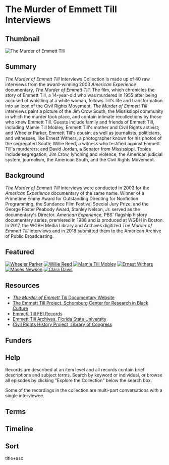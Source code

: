 # The Murder of Emmett Till Interviews

## Thumbnail

![The Murder of Emmett Till](https://s3.amazonaws.com/americanarchive.org/special-collections/AX0007EmmettTill.jpg "The Murder of Emmett Till")

## Summary

<em>The Murder of Emmett Till</em> Interviews Collection is made up of 40 raw interviews from the award-winning 2003 <em>American Experience</em> documentary, <em>The Murder of Emmett Till</em>. The film, which chronicles the story of Emmett Till, a 14-year-old who was murdered in 1955 after being accused of whistling at a white woman, follows Till's life and transformation into an icon of the Civil Rights Movement. <em>The Murder of Emmett Till</em> interviews paint a picture of the Jim Crow South, the Mississippi community in which the murder took place, and contain intimate recollections by those who knew Emmett Till. Guests include family and friends of Emmett Till, including Mamie Till Mobley, Emmett Till's mother and Civil Rights activist; and Wheeler Parker, Emmett Till's cousin; as well as journalists, politicians, and witnesses, like Ernest Withers, a photographer known for his photos of the segregated South; Willie Reed, a witness who testified against Emmett Till's murderers; and David Jordan, a Senator from Mississippi. Topics include segregation, Jim Crow, lynching and violence, the American judicial system, journalism, the American South, and the Civil Rights Movement.

## Background

<em>The Murder of Emmett Till</em> interviews were conducted in 2003 for the <em>American Experience</em> documentary of the same name. Winner of a Primetime Emmy Award for Outstanding Directing for Nonfiction Programming, the Sundance Film Festival Special Jury Prize, and the George Foster Peabody Award, Stanley Nelson, Jr. served as the documentary's Director. <em>American Experience</em>, PBS' flagship history documentary series, premiered in 1988 and is produced at WGBH in Boston. In 2017, the WGBH Media Library and Archives digitized <em>The Murder of Emmett Till</em> interviews and in 2018 submitted them to the American Archive of Public Broadcasting.

## Featured

[![Wheeler Parker](https://s3.amazonaws.com/americanarchive.org/special-collections/cpb-aacip_15-hd7np1xj1k.jpg)](/catalog/cpb-aacip_15-hd7np1xj1k)
[![Willie Reed](https://s3.amazonaws.com/americanarchive.org/special-collections/cpb-aacip_15-fj29883n47.jpg)](/catalog/cpb-aacip_15-fj29883n47)
[![Mamie Till Mobley](https://s3.amazonaws.com/americanarchive.org/special-collections/cpb-aacip_15-rx93777243.jpg)](/catalog/cpb-aacip_15-rx93777243)
[![Ernest Withers](https://s3.amazonaws.com/americanarchive.org/special-collections/cpb-aacip_15-br8mc8sd1w.jpg)](/catalog/cpb-aacip_15-br8mc8sd1w)
[![Moses Newson](https://s3.amazonaws.com/americanarchive.org/special-collections/cpb-aacip_15-9w08w3917x.jpg)](/catalog/cpb-aacip_15-9w08w3917x)
[![Clara Davis](https://s3.amazonaws.com/americanarchive.org/special-collections/cpb-aacip_15-gf0ms3m11c.jpg)](/catalog/cpb-aacip_15-gf0ms3m11c)

## Resources

- [<em>The Murder of Emmett Till</em> Documentary Website](http://www.pbs.org/wgbh/americanexperience/films/till/)
- [The Emmett Till Project, Schomburg Center for Research in Black Culture](http://www.emmetttillproject.com/)
- [Emmett Till FBI Records](https://vault.fbi.gov/Emmett%20Till%20/)
- [Emmett Till Archives, Florida State University](http://guides.lib.fsu.edu/Till)
- [Civil Rights History Project, Library of Congress](https://www.loc.gov/collections/civil-rights-history-project/?q=emmett+till)

## Funders

## Help

Records are described at an item level and all records contain brief descriptions and subject terms. Search by keyword or individual, or browse all episodes by clicking "Explore the Collection" below the search box.

Some of the recordings in the collection are multi-part conversations with a single interviewee.

## Terms


## Timeline


## Sort

title+asc

